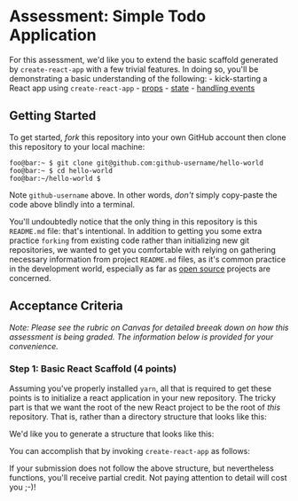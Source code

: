 # Assessment: Simple Todo Application

For this assessment, we'd like you to extend the basic scaffold generated by
`create-react-app` with a few trivial features. In doing so, you'll be
demonstrating a basic understanding of the following:
    - kick-starting a React app using `create-react-app`
    - [props](https://reactjs.org/docs/components-and-props.html)
    - [state](https://facebook.github.io/react-native/docs/state.html)
    - [handling events](https://reactjs.org/docs/handling-events.html)

## Getting Started

To get started, _fork_ this repository into your own GitHub account then clone
this repository to your local machine:

```console
foo@bar:~ $ git clone git@github.com:github-username/hello-world
foo@bar:~ $ cd hello-world
foo@bar:~/hello-world $
```

Note `github-username` above. In other words, *don't* simply copy-paste the
code above blindly into a terminal. 

You'll undoubtedly notice that the only thing in this repository is this
`README.md` file: that's intentional. In addition to getting you some extra
practice `forking` from existing code rather than initializing new git
repositories, we wanted to get you comfortable with relying on gathering
necessary information from project `README.md` files, as it's common practice in
the development world, especially as far as [open
source](https://opensource.com/resources/what-open-source) projects are
concerned.

## Acceptance Criteria
_Note: Please see the rubric on Canvas for detailed breeak down on how this
assessment is being graded. The information below is provided for your
convenience._

### Step 1: Basic React Scaffold (4 points)

Assuming you've properly installed `yarn`, all that is required to get these
points is to initialize a react application in your new repository. The tricky
part is that we want the root of the new React project to be the root of _this_
repository. That is, rather than a directory structure that looks like this:

We'd like you to generate a structure that looks like this:

You can accomplish that by invoking `create-react-app` as follows:

If your submission does not follow the above structure, but nevertheless
functions, you'll receive partial credit. Not paying attention to detail will
cost you ;-)!
